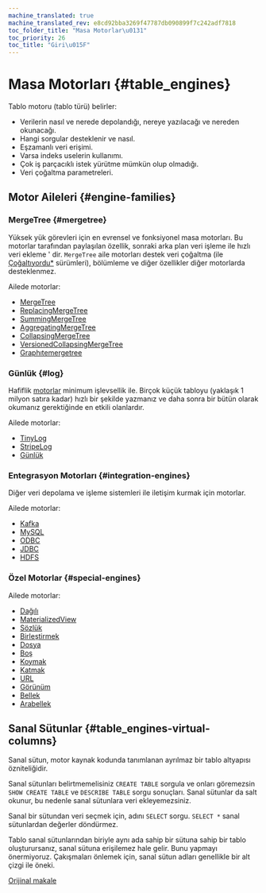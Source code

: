```yaml
---
machine_translated: true
machine_translated_rev: e8cd92bba3269f47787db090899f7c242adf7818
toc_folder_title: "Masa Motorlar\u0131"
toc_priority: 26
toc_title: "Giri\u015F"
---
```


# Masa Motorları {#table_engines}

Tablo motoru (tablo türü) belirler:

-   Verilerin nasıl ve nerede depolandığı, nereye yazılacağı ve nereden okunacağı.
-   Hangi sorgular desteklenir ve nasıl.
-   Eşzamanlı veri erişimi.
-   Varsa indeks uselerin kullanımı.
-   Çok iş parçacıklı istek yürütme mümkün olup olmadığı.
-   Veri çoğaltma parametreleri.

## Motor Aileleri {#engine-families}

### MergeTree {#mergetree}

Yüksek yük görevleri için en evrensel ve fonksiyonel masa motorları. Bu motorlar tarafından paylaşılan özellik, sonraki arka plan veri işleme ile hızlı veri ekleme ' dir. `MergeTree` aile motorları destek veri çoğaltma (ile [Çoğaltıyordu\*](mergetree_family/replication.md) sürümleri), bölümleme ve diğer özellikler diğer motorlarda desteklenmez.

Ailede motorlar:

-   [MergeTree](mergetree_family/mergetree.md)
-   [ReplacingMergeTree](mergetree_family/replacingmergetree.md)
-   [SummingMergeTree](mergetree_family/summingmergetree.md)
-   [AggregatingMergeTree](mergetree_family/aggregatingmergetree.md)
-   [CollapsingMergeTree](mergetree_family/collapsingmergetree.md)
-   [VersionedCollapsingMergeTree](mergetree_family/versionedcollapsingmergetree.md)
-   [Graphıtemergetree](mergetree_family/graphitemergetree.md)

### Günlük {#log}

Hafiflik [motorlar](log_family/index.md) minimum işlevsellik ile. Birçok küçük tabloyu (yaklaşık 1 milyon satıra kadar) hızlı bir şekilde yazmanız ve daha sonra bir bütün olarak okumanız gerektiğinde en etkili olanlardır.

Ailede motorlar:

-   [TinyLog](log_family/tinylog.md)
-   [StripeLog](log_family/stripelog.md)
-   [Günlük](log_family/log.md)

### Entegrasyon Motorları {#integration-engines}

Diğer veri depolama ve işleme sistemleri ile iletişim kurmak için motorlar.

Ailede motorlar:

-   [Kafka](integrations/kafka.md)
-   [MySQL](integrations/mysql.md)
-   [ODBC](integrations/odbc.md)
-   [JDBC](integrations/jdbc.md)
-   [HDFS](integrations/hdfs.md)

### Özel Motorlar {#special-engines}

Ailede motorlar:

-   [Dağılı](special/distributed.md)
-   [MaterializedView](special/materializedview.md)
-   [Sözlük](special/dictionary.md)
-   [Birleştirmek](special/merge.md)
-   [Dosya](special/file.md)
-   [Boş](special/null.md)
-   [Koymak](special/set.md)
-   [Katmak](special/join.md)
-   [URL](special/url.md)
-   [Görünüm](special/view.md)
-   [Bellek](special/memory.md)
-   [Arabellek](special/buffer.md)

## Sanal Sütunlar {#table_engines-virtual-columns}

Sanal sütun, motor kaynak kodunda tanımlanan ayrılmaz bir tablo altyapısı özniteliğidir.

Sanal sütunları belirtmemelisiniz `CREATE TABLE` sorgula ve onları göremezsin `SHOW CREATE TABLE` ve `DESCRIBE TABLE` sorgu sonuçları. Sanal sütunlar da salt okunur, bu nedenle sanal sütunlara veri ekleyemezsiniz.

Sanal bir sütundan veri seçmek için, adını `SELECT` sorgu. `SELECT *` sanal sütunlardan değerler döndürmez.

Tablo sanal sütunlarından biriyle aynı ada sahip bir sütuna sahip bir tablo oluşturursanız, sanal sütuna erişilemez hale gelir. Bunu yapmayı önermiyoruz. Çakışmaları önlemek için, sanal sütun adları genellikle bir alt çizgi ile öneki.

[Orijinal makale](https://clickhouse.tech/docs/en/operations/table_engines/) <!--hide-->
